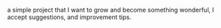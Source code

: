 a simple project that I want to grow and become something wonderful, I accept suggestions, and improvement tips.